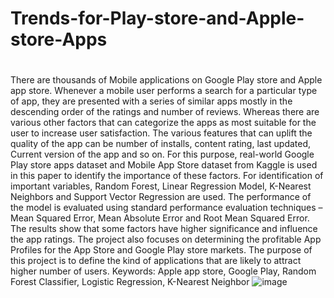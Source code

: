 # Trends-for-Play-store-and-Apple-store-Apps

# 
There are thousands of Mobile applications on Google Play store and Apple app store. Whenever a mobile user performs a search for a particular type of app, they are presented with a series of similar apps mostly in the descending order of the ratings and number of reviews. Whereas there are various other factors that can categorize the apps as most suitable for the user to increase user satisfaction. The various features that can uplift the quality of the app can be number of installs, content rating, last updated, Current version of the app and so on. For this purpose, real-world Google Play store apps dataset and Mobile App Store dataset from Kaggle is used in this paper to identify the importance of these factors. For identification of important variables, Random Forest, Linear Regression Model, K-Nearest Neighbors and Support Vector Regression are used. The performance of the model is evaluated using standard performance evaluation techniques – Mean Squared Error, Mean Absolute Error and Root Mean Squared Error. The results show that some factors have higher significance and influence the app ratings. The project also focuses on determining the profitable App Profiles for the App Store and Google Play store markets. The purpose of this project is to
define the kind of applications that are likely to attract higher number of users. 
Keywords: Apple app store, Google Play, Random Forest Classifier, Logistic Regression, K-Nearest Neighbor
![image](https://user-images.githubusercontent.com/31780498/117194598-46e30880-adb2-11eb-9708-570108679533.png)

